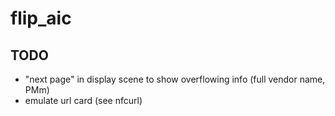 # flip_aic

## TODO

* "next page" in display scene to show overflowing info (full vendor name, PMm)
* emulate url card (see nfcurl)
